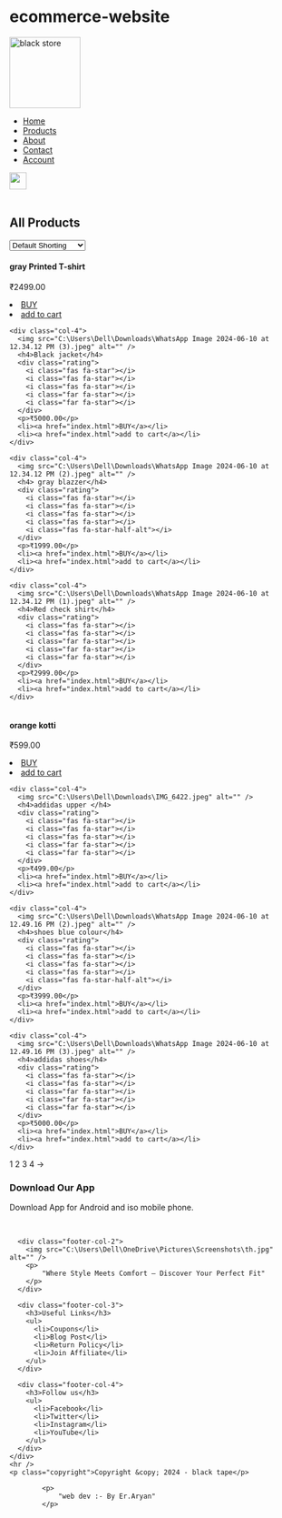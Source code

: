 # ecommerce-website
<div class="container">
  <div class="navbar">
    <div class="logo">
      <a href="index.html"><img src="C:\Users\Dell\OneDrive\Pictures\Screenshots\th.jpg" alt="black store" width="125px" /></a>
    </div>
    <nav>
      <ul id="MenuItems">
        <li><a href="index.html">Home</a></li>
        <li><a href="product.html">Products</a></li>
        <li><a href="#">About</a></li>
        <li><a href="#">Contact</a></li>
        <li><a href="account.html">Account</a></li>
      </ul>
    </nav>
    <a href="cart.html"><img src="https://i.ibb.co/PNjjx3y/cart.png" alt="" width="30px" height="30px" /></a>
  </div>
</div>

<div class="small-container">
  <div class="row row-2">
    <br>
    <h2>All Products</h2>
    <select>
      <option value="">Default Shorting</option>
      <option value="">Short by price</option>
      <option value="">Short by popularity</option>
      <option value="">Short by rating</option>
      <option value="">Short by sale</option>
    </select>
  </div>
  <div class="row">
    <div class="col-4">
      <img src="C:\Users\Dell\Downloads\WhatsApp Image 2024-06-10 at 12.34.12 PM (4).jpeg" alt="" />
      <h4>gray Printed T-shirt</h4>
      <div class="rating">
        <i class="fas fa-star"></i>
        <i class="fas fa-star"></i>
        <i class="fas fa-star"></i>
        <i class="fas fa-star"></i>
        <i class="far fa-star"></i>
      </div>
      <p>₹2499.00</p>
      <li><a href="index.html">BUY</a></li>
      <li><a href="index.html">add to cart</a></li>
    </div>

    <div class="col-4">
      <img src="C:\Users\Dell\Downloads\WhatsApp Image 2024-06-10 at 12.34.12 PM (3).jpeg" alt="" />
      <h4>Black jacket</h4>
      <div class="rating">
        <i class="fas fa-star"></i>
        <i class="fas fa-star"></i>
        <i class="fas fa-star"></i>
        <i class="far fa-star"></i>
        <i class="far fa-star"></i>
      </div>
      <p>₹5000.00</p>
      <li><a href="index.html">BUY</a></li>
      <li><a href="index.html">add to cart</a></li>
    </div>

    <div class="col-4">
      <img src="C:\Users\Dell\Downloads\WhatsApp Image 2024-06-10 at 12.34.12 PM (2).jpeg" alt="" />
      <h4> gray blazzer</h4>
      <div class="rating">
        <i class="fas fa-star"></i>
        <i class="fas fa-star"></i>
        <i class="fas fa-star"></i>
        <i class="fas fa-star"></i>
        <i class="fas fa-star-half-alt"></i>
      </div>
      <p>₹1999.00</p>
      <li><a href="index.html">BUY</a></li>
      <li><a href="index.html">add to cart</a></li>
    </div>

    <div class="col-4">
      <img src="C:\Users\Dell\Downloads\WhatsApp Image 2024-06-10 at 12.34.12 PM (1).jpeg" alt="" />
      <h4>Red check shirt</h4>
      <div class="rating">
        <i class="fas fa-star"></i>
        <i class="fas fa-star"></i>
        <i class="far fa-star"></i>
        <i class="far fa-star"></i>
        <i class="far fa-star"></i>
      </div>
      <p>₹2999.00</p>
      <li><a href="index.html">BUY</a></li>
      <li><a href="index.html">add to cart</a></li>
    </div>
  </div>

  <div class="row">
    <div class="col-4">
      <img src="C:\Users\Dell\Downloads\WhatsApp Image 2024-06-10 at 12.34.12 PM.jpeg" alt="" />
      <h4>orange kotti</h4>
      <div class="rating">
        <i class="fas fa-star"></i>
        <i class="fas fa-star"></i>
        <i class="fas fa-star"></i>
        <i class="fas fa-star"></i>
        <i class="far fa-star"></i>
      </div>
      <p>₹599.00</p>
      <li><a href="index.html">BUY</a></li>
      <li><a href="index.html">add to cart</a></li>
    </div>

    <div class="col-4">
      <img src="C:\Users\Dell\Downloads\IMG_6422.jpeg" alt="" />
      <h4>addidas upper </h4>
      <div class="rating">
        <i class="fas fa-star"></i>
        <i class="fas fa-star"></i>
        <i class="fas fa-star"></i>
        <i class="far fa-star"></i>
        <i class="far fa-star"></i>
      </div>
      <p>₹499.00</p>
      <li><a href="index.html">BUY</a></li>
      <li><a href="index.html">add to cart</a></li>
    </div>

    <div class="col-4">
      <img src="C:\Users\Dell\Downloads\WhatsApp Image 2024-06-10 at 12.49.16 PM (2).jpeg" alt="" />
      <h4>shoes blue colour</h4>
      <div class="rating">
        <i class="fas fa-star"></i>
        <i class="fas fa-star"></i>
        <i class="fas fa-star"></i>
        <i class="fas fa-star"></i>
        <i class="fas fa-star-half-alt"></i>
      </div>
      <p>₹3999.00</p>
      <li><a href="index.html">BUY</a></li>
      <li><a href="index.html">add to cart</a></li>
    </div>

    <div class="col-4">
      <img src="C:\Users\Dell\Downloads\WhatsApp Image 2024-06-10 at 12.49.16 PM (3).jpeg" alt="" />
      <h4>addidas shoes</h4>
      <div class="rating">
        <i class="fas fa-star"></i>
        <i class="fas fa-star"></i>
        <i class="far fa-star"></i>
        <i class="far fa-star"></i>
        <i class="far fa-star"></i>
      </div>
      <p>₹5000.00</p>
      <li><a href="index.html">BUY</a></li>
      <li><a href="index.html">add to cart</a></li>
    </div>
  </div>

  
  <div class="page-btn">
    <span>1</span>
    <span>2</span>
    <span>3</span>
    <span>4</span>
    <span>&#8594;</span>
  </div>
</div>

<!-- Footer -->
<div class="footer">
  <div class="container">
    <div class="row">
      <div class="footer-col-1">
        <h3>Download Our App</h3>
        <p>Download App for Android and iso mobile phone.</p>
        <div class="app-logo">
          <img src="https://i.ibb.co/KbPTYYQ/play-store.png" alt="" />
          <img src="https://i.ibb.co/hVM4X2p/app-store.png" alt="" />
        </div>
      </div>

      <div class="footer-col-2">
        <img src="C:\Users\Dell\OneDrive\Pictures\Screenshots\th.jpg" alt="" />
        <p>
            "Where Style Meets Comfort – Discover Your Perfect Fit"
        </p>
      </div>

      <div class="footer-col-3">
        <h3>Useful Links</h3>
        <ul>
          <li>Coupons</li>
          <li>Blog Post</li>
          <li>Return Policy</li>
          <li>Join Affiliate</li>
        </ul>
      </div>

      <div class="footer-col-4">
        <h3>Follow us</h3>
        <ul>
          <li>Facebook</li>
          <li>Twitter</li>
          <li>Instagram</li>
          <li>YouTube</li>
        </ul>
      </div>
    </div>
    <hr />
    <p class="copyright">Copyright &copy; 2024 - black tape</p>
  </div>
</div>

<!-- js for toggle menu -->
<script>
  var MenuItems = document.getElementById('MenuItems');
  MenuItems.style.maxHeight = '0px';

  function menutoggle() {
    if (MenuItems.style.maxHeight == '0px') {
      MenuItems.style.maxHeight = '200px';
    } else {
      MenuItems.style.maxHeight = '0px';
    }
  }
</script>
            <p>
                "web dev :- By Er.Aryan"
            </p>
